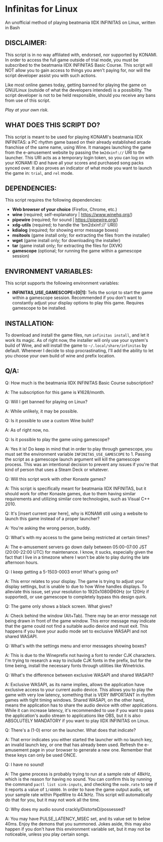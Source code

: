 # Infinitas for Linux
An unofficial method of playing beatmania IIDX INFINITAS on Linux, written in Bash

## DISCLAIMER:

This script is in no way affiliated with, endorsed, nor supported by KONAMI. In order to access the full game outside of trial mode, you must be subscribed to the beatmania IIDX INFINITAS Basic Course. This script will NOT allow you to gain access to things you aren't paying for, nor will the script developer assist you with such actions.

Like most online games today, getting banned for playing the game on GNU/Linux (outside of what the developers intended) is a possibility. The script developer is not to be held responsible, should you receive any bans from use of this script.

*Play at your own risk.*

## WHAT DOES THIS SCRIPT DO?

This script is meant to be used for playing KONAMI's beatmania IIDX INFINITAS: a PC rhythm game based on their already established arcade franchise of the same name, using Wine. It manages launching the game from the e-amusement website by passing the `bm2dxinf://` URI to the launcher. This URI acts as a temporary login token, so you can log on with your KONAMI ID and have all your scores and purchased song packs synced over. It also proves an indicator of what mode you want to launch the game in: `trial`, and `rel` mode.

## DEPENDENCIES:

This script requires the following dependencies:

- **Web browser of your choice** (Firefox, Chrome, etc.)
- **wine** (required; self-explanatory | https://www.winehq.org/)
- **pipewire** (required; for sound | https://pipewire.org/)
- **xdg-utils** (required; to handle the 'bm2dxinf://' URI))
- **kdialog** (required; for showing error message boxes)
- **msitools** (game install only; for extracting the files from the installer)
- **wget** (game install only; for downloading the installer)
- **tar** (game install only; for extracting the files for DXVK)
- **gamescope** (optional; for running the game within a gamescope session)


## ENVIRONMENT VARIABLES:

This script supports the following environment variables:

- **INFINITAS_USE_GAMESCOPE=[0|1]:** Tells the script to start the game within a gamescope session. Recommended if you don't want to constantly adjust your display options to play this game. Requires gamescope to be installed.

## INSTALLATION:

To download and install the game files, run `infinitas install`, and let it work its magic. As of right now, the installer will only use your system's build of Wine, and will install the game to `~/.local/share/infinitas` by default. Whenever I decide to stop procrastinating, I'll add the ability to let you choose your own  build of wine and prefix location.

## Q/A:

Q: How much is the beatmania IIDX INFINITAS Basic Course subscription?

A: The subscription for this game is ¥1628/month.



Q: Will I get banned for playing on Linux?

A: While unlikely, it may be possible.



Q: Is it possible to use a custom Wine build?

A: As of right now, no.



Q: Is it possible to play the game using gamescope?

A: Yes it is! Do keep in mind that in order to play through gamescope, you must set the environment variable `INFINITAS_USE_GAMESCOPE` to 1. Passing the script as a gamescope launch argument will kill the gamescope process. This was an intentional decision to prevent any issues if you're that kind of person that uses a Steam Deck or whatever.



Q: Will this script work with other Konaste games?

A: This script is specifically meant for beatmania IIDX INFINITAS, but it should work for other Konaste games, due to them having similar requirements and utilizing similar core technologies, such as Visual C++ 2010.



Q: It's [insert current year here], why is KONAMI still using a website to launch this game instead of a proper launcher?

A: You're asking the wrong person, buddy.



Q: What's with my access to the game being restricted at certain times?

A: The e-amusement servers go down daily between 05:00-07:00 JST (20:00-22:00 UTC) for maintenance. I know, it sucks, especially given the fact that I live in a timezone where I won't be able to play during the late afternoon hours.



Q: I keep getting a 5-1503-0003 error! What's going on?

A: This error relates to your display. The game is trying to adjust your display settings, but is unable to due to how Wine handles displays. To alleviate this issue, set your resolution to 1920x1080@60Hz (or 120Hz if supported), or use gamescope to completely bypass this design quirk.



Q: The game only shows a black screen. What gives?

A: Check behind the window (Alt+Tab). There may be an error message not being drawn in front of the game window. This error message may indicate that the game could not find a suitable audio device and must exit. This happens if you have your audio mode set to exclusive WASAPI and not shared WASAPI.



Q: What's with the settings menu and error messages showing boxes?

A: This is due to the Wineprefix not having a font to render CJK characters. I'm trying to research a way to include CJK fonts in the prefix, but for the time being, install the necessary fonts through utilities like Winetricks.



Q: What's the difference between exclusive WASAPI and shared WASAPI?

A: Exclusive WASAPI, as its name implies, allows the application have exclusive access to your current audio device. This allows you to play the game with very low latency, something that is VERY IMPORTANT in rhythm games with tight timing windows. Shared WASAPI, on the other hand, means the application has to share the audio device with other applications. While it can increase latency, it's recommended to use if you want to pass the application's audio stream to applications like OBS, but it is also ABSOLUTELY MANDATORY if you want to play IIDX INFINITAS on Linux.



Q: There's a (1-0) error on the launcher. What does that indicate?

A: That error indicates you either started the launcher with no launch key, an invalid launch key, or one that has already been used. Refresh the e-amusement page in your browser to generate a new one. Remember that these keys can only be used ONCE.



Q: I have no sound!

A: The game process is probably trying to run at a sample rate of 48kHz, which is the reason for having no sound. You can confirm this by running the command `pactl list sink-inputs`, and checking the `node.rate` to see if it reports a value of `1/48000`. In order to have the game output audio, set your sample rate within PipeWire to 44.1kHz. This script will automatically do that for you, but it may not work all the time.



Q: Why does my audio sound crackly/DistorteD/possessed?

A: You may have PULSE_LATENCY_MSEC set, and its value set to below 40ms. Enjoy the demons that you summoned. Jokes aside, this may also happen if you don't have this environment variable set, but it may not be noticeable, unless you play certain songs.
